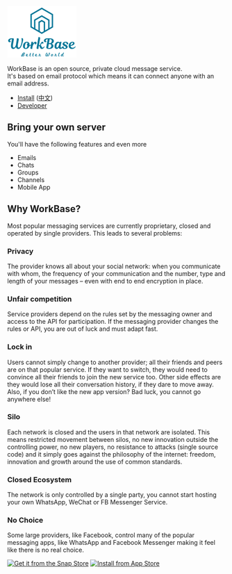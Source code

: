 ![WorkBase logo](/public/assets/workbase-v.png)

WorkBase is an open source, private cloud message service.  
It's based on email protocol which means it can connect anyone with an email address.

- [Install](./docs/install.md) ([中文](./docs/install-zh-CN.md))
- [Developer](./docs/develop.md)

## Bring your own server

You'll have the following features and even more
- Emails
- Chats
- Groups
- Channels
- Mobile App

## Why WorkBase?

Most popular messaging services are currently proprietary, closed and operated by single providers. This leads to several problems:

### Privacy
The provider knows all about your social network: when you communicate with whom, the frequency of your communication and the number, type and length of your messages – even with end to end encryption in place.

### Unfair competition
Service providers depend on the rules set by the messaging owner and access to the API for participation. If the messaging provider changes the rules or API, you are out of luck and must adapt fast.

### Lock in
Users cannot simply change to another provider; all their friends and peers are on that popular service. If they want to switch, they would need to convince all their friends to join the new service too. Other side effects are they would lose all their conversation history, if they dare to move away. Also, if you don’t like the new app version? Bad luck, you cannot go anywhere else!

### Silo
Each network is closed and the users in that network are isolated. This means restricted movement between silos, no new innovation outside the controlling power, no new players, no resistance to attacks (single source code) and it simply goes against the philosophy of the internet: freedom, innovation and growth around the use of common standards.

### Closed Ecosystem
The network is only controlled by a single party, you cannot start hosting your own WhatsApp, WeChat or FB Messenger Service.

### No Choice
Some large providers, like Facebook, control many of the popular messaging apps, like WhatsApp and Facebook Messenger making it feel like there is no real choice.

[![Get it from the Snap Store](https://snapcraft.io/static/images/badges/en/snap-store-black.svg)](https://snapcraft.io/workbase-server)
[![Install from App Store](https://user-images.githubusercontent.com/551004/29770691-a2082ff4-8bc6-11e7-89a6-964cd405ea8e.png)](https://itunes.apple.com/app/workbase/id1447713624)
